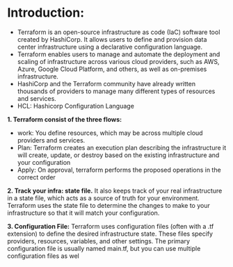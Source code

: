 # Introduction:
- Terraform is an open-source infrastructure as code (IaC) software tool created by HashiCorp. It allows users to define and provision data center infrastructure using a declarative
  configuration language.
- Terraform enables users to manage and automate the deployment and scaling of infrastructure across various cloud providers, such as AWS, Azure, Google Cloud Platform, and others,
  as well as on-premises infrastructure.
- HashiCorp and the Terraform community have already written thousands of providers to manage many different types of resources and services.
- HCL: Hashicorp Configuration Language
  
**1. Terraform consist of the three flows:**
- work: You define resources, which may be across multiple cloud providers and services.
- Plan: Terraform creates an execution plan describing the infrastructure it will create, update, or destroy based on the existing infrastructure and your configuration
- Apply: On approval, terraform performs the proposed operations in the correct order

**2. Track your infra: state file.**
It also keeps track of your real infrastructure in a state file, which acts as a source of truth for your environment. 
Terraform uses the state file to determine the changes to make to your infrastructure so that it will match your configuration.

**3. Configuration File:** 
Terraform uses configuration files (often with a .tf extension) to define the desired infrastructure state. These files specify providers, resources, variables, and other settings. The primary configuration file is usually named main.tf, but you can use multiple configuration files as wel
